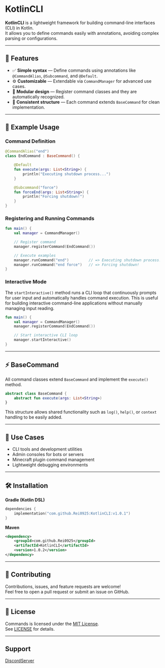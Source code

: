 # KotlinCLI

**KotlinCLI** is a lightweight framework for building command-line interfaces (CLI) in Kotlin.  
It allows you to define commands easily with annotations, avoiding complex parsing or configurations.

---

## 🚀 Features

- ✅ **Simple syntax** — Define commands using annotations like `@CommandAlias`, `@Subcommand`, and `@Default`.
- ⚙️ **Customizable** — Extendable via `CommandManager` for advanced use cases.
- 🧩 **Modular design** — Register command classes and they are automatically recognized.
- 💬 **Consistent structure** — Each command extends `BaseCommand` for clean implementation.

---

## 🧠 Example Usage

### Command Definition

```kotlin
@CommandAlias("end")
class EndCommand : BaseCommand() {

    @Default
    fun execute(args: List<String>) {
        println("Executing shutdown process...")
    }

    @Subcommand("force")
    fun forceEnd(args: List<String>) {
        println("Forcing shutdown!")
    }
}
```

### Registering and Running Commands

```kotlin
fun main() {
    val manager = CommandManager()

    // Register command
    manager.registerCommand(EndCommand())

    // Execute examples
    manager.runCommand("end")         // => Executing shutdown process...
    manager.runCommand("end force")   // => Forcing shutdown!
}
```

### Interactive Mode

The `startInteractive()` method runs a CLI loop that continuously prompts for user input and automatically handles command execution. This is useful for building interactive command-line applications without manually managing input reading.

```kotlin
fun main() {
    val manager = CommandManager()
    manager.registerCommand(EndCommand())

    // Start interactive CLI loop
    manager.startInteractive()
}
```

---

## ⚡ BaseCommand

All command classes extend `BaseCommand` and implement the `execute()` method.

```kotlin
abstract class BaseCommand {
    abstract fun execute(args: List<String>)
}
```

This structure allows shared functionality such as `log()`, `help()`, or `context` handling to be easily added.

---

## 🧩 Use Cases

- CLI tools and development utilities  
- Admin consoles for bots or servers  
- Minecraft plugin command management  
- Lightweight debugging environments  

---

## 🛠️ Installation

**Gradle (Kotlin DSL)**

```kotlin
dependencies {
    implementation("com.github.Rei0925:KotlinCLI:v1.0.1")
}
```

**Maven**

```xml
<dependency>
    <groupId>com.github.Rei0925</groupId>
    <artifactId>KotlinCLI</artifactId>
    <version>1.0.2</version>
</dependency>
```

---

## 🤝 Contributing

Contributions, issues, and feature requests are welcome!  
Feel free to open a pull request or submit an issue on GitHub.

---

## 📄 License

Commands is licensed under the [MIT License](https://tldrlegal.com/license/mit-license).  
See [LICENSE](LICENSE.txt) for details.

---
## Support
[DiscordServer](https://discord.gg/f2kQhCjgQs)